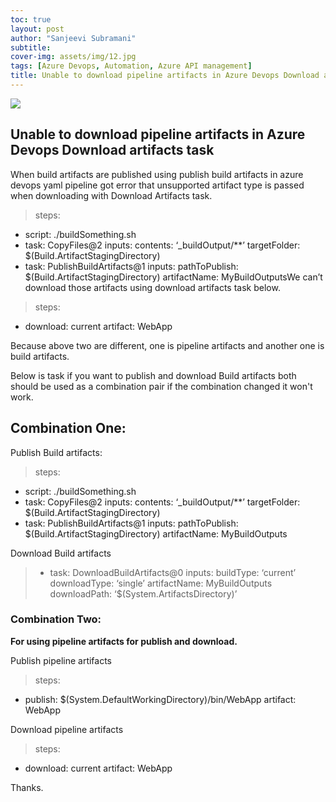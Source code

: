 ```yaml
---
toc: true
layout: post
author: "Sanjeevi Subramani"
subtitle: 
cover-img: assets/img/12.jpg
tags: [Azure Devops, Automation, Azure API management]
title: Unable to download pipeline artifacts in Azure Devops Download artifacts task
---
```


![](https://cdn-images-1.medium.com/max/2000/1*jEDk_1mMOUroYnVEcS5DGg.jpeg)

## Unable to download pipeline artifacts in Azure Devops Download artifacts task

When build artifacts are published using publish build artifacts in azure devops yaml pipeline got error that unsupported artifact type is passed when downloading with Download Artifacts task.
>  steps:
- script: ./buildSomething.sh
- task: CopyFiles@2
 inputs:
 contents: ‘_buildOutput/**’
 targetFolder: $(Build.ArtifactStagingDirectory)
- task: PublishBuildArtifacts@1
 inputs:
 pathToPublish: $(Build.ArtifactStagingDirectory)
 artifactName: MyBuildOutputsWe can’t download those artifacts using download artifacts task below.
>  steps:
- download: current
 artifact: WebApp

Because above two are different, one is pipeline artifacts and another one is build artifacts.

Below is task if you want to publish and download Build artifacts both should be used as a combination pair if the combination changed it won't work.

## Combination One:

Publish Build artifacts:
>  steps:
- script: ./buildSomething.sh
- task: CopyFiles@2
 inputs:
 contents: ‘_buildOutput/**’
 targetFolder: $(Build.ArtifactStagingDirectory)
- task: PublishBuildArtifacts@1
 inputs:
 pathToPublish: $(Build.ArtifactStagingDirectory)
 artifactName: MyBuildOutputs

Download Build artifacts
>  - task: DownloadBuildArtifacts@0
 inputs:
 buildType: ‘current’ 
 downloadType: ‘single’ 
 artifactName: MyBuildOutputs
 downloadPath: ‘$(System.ArtifactsDirectory)’

### Combination Two:
**For using pipeline artifacts for publish and download.**

Publish pipeline artifacts
>  steps:
- publish: $(System.DefaultWorkingDirectory)/bin/WebApp
 artifact: WebApp

Download pipeline artifacts
>  steps:
- download: current
 artifact: WebApp

Thanks.
